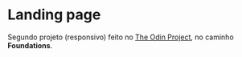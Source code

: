 # Landing page

Segundo projeto (responsivo) feito no [The Odin Project](https://www.theodinproject.com), no caminho **Foundations**.